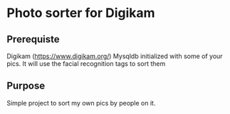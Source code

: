 # Photo sorter for Digikam
## Prerequiste

Digikam (https://www.digikam.org/) Mysqldb initialized with some of your pics. It will use the facial recognition tags to sort them

## Purpose

Simple project to sort my own pics by people on it.

